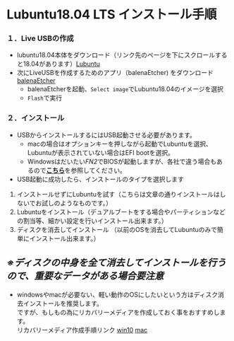 # Lubuntu18.04 LTS インストール手順


### １．Live USBの作成
- lubuntu18.04本体をダウンロード（リンク先のページを下にスクロールすると18.04があります）[Lubuntu](https://lubuntu.me/downloads/)  
- 次にLiveUSBを作成するためのアプリ（balenaEtcher) をダウンロード 
　 [balenaEtcher](https://www.balena.io/etcher/)
  - balenaEtcherを起動、`Select image`でLubuntu18.04のイメージを選択
  - `Flash`で実行

### ２．インストール
- USBからインストールするにはUSB起動させる必要があります。 
  - macの場合はオプションキーを押しながら起動でLubuntuを選択、Lubuntuが表示されていない場合はEFI bootを選択。
  - Windowsはだいたい*FN2*でBIOSが起動しますが、各社で違う場合もあるので[**こちら**](https://freesoft.tvbok.com/tips/peripherals/bios_boot_fn-key_list.html)を参照してください。
- USB起動に成功したら、インストールのタイプを選択します  
1. インストールせずにLubuntuを試す（こちらは文章の通りインストールはしないでお試しのようなものです。） 
1. Lubuntuをインストール（デュアルブートをする場合やパーティションなどの割当等、細かい設定を行いインストール出来ます。）
1. ディスクを消去してインストール （以前のOSを消去してLubuntuのみで簡単にインストール出来ます。） 
## ***※ディスクの中身を全て消去してインストールを行うので、重要なデータがある場合要注意*** 
- windowsやmacが必要ない、軽い動作のOSにしたいという方はディスク消去インストールを推奨します。  
ですが、もしもの為にリカバリーメディアを作成しておく事をおすすめします。  
リカバリーメディア作成手順リンク [win10](　http://shuttle-japan.jp/wp-content/uploads/2018/05/manual_recovery_win10.pdf) [mac](https://support.apple.com/ja-jp/HT201372)
